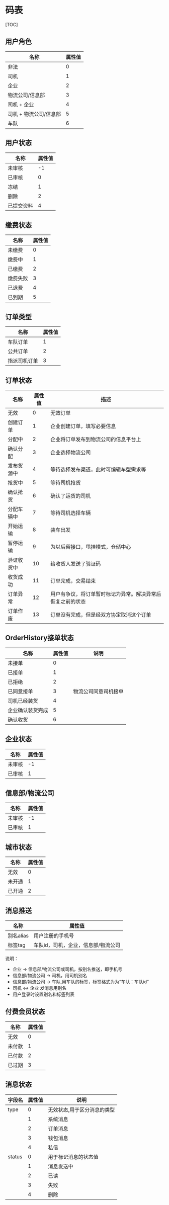 
码表
=====================================

[TOC]


## 用户角色

|名称|属性值|
|---|---|
|非法|0|
|司机|1|
|企业|2|
|物流公司/信息部|3|
|司机 + 企业|4|
|司机 + 物流公司/信息部|5|
|车队|6|

## 用户状态

|名称|属性值|
|---|---|
|未审核|-1|
|已审核|0|
|冻结|1|
|删除|2|
|已提交资料|4|

## 缴费状态

|名称|属性值|
|---|---|
|未缴费|0|
|缴费中|1|
|已缴费|2|
|缴费失败|3|
|已退费|4|
|已到期|5|

## 订单类型

|名称|属性值|
|---|---|
|车队订单|1|
|公共订单|2|
|指派司机订单|3|

## 订单状态


|名称|属性值|描述|
|---|---|---|
|无效|0|无效订单|
|创建订单|1|企业创建订单，填写必要信息|
|分配中|2|企业将订单发布到物流公司的信息平台上|
|确认分配|3|企业选择物流公司|
|发布货源中|4|等待选择发布渠道，此时可编辑车型需求等|
|抢货中|5|等待司机抢货|
|确认抢货|6|确认了运货的司机|
|分配车辆中|7|等待司机选择车辆|
|开始运输|8|装车出发|
|暂停运输|9|为以后留接口，甩挂模式，仓储中心|
|验证收货中|10|给收货人发送了验证码|
|收货成功|11|订单完成，交易结束|
|订单异常|12|用户有争议，将订单暂时标记为异常。解决异常后 恢复之前的状态|
|订单作废|13|订单没有完成，但是经双方协定取消这个订单|

## OrderHistory接单状态

|名称|属性值|说明|
|---|---|---|
|未接单|0||
|已接单|1||
|已拒绝|2||
|已同意接单|3|物流公司同意司机接单|
|司机已经装货|4||
|企业确认装货完成|5||
|确认收货|6||

## 企业状态

|名称|属性值|
|---|---|
|未审核|-1|
|已审核|1|

## 信息部/物流公司

|名称|属性值|
|---|---|
|未审核|-1|
|已审核|1|

## 城市状态

|名称|属性值|
|---|---|
|无效|0|
|未开通|1|
|已开通|2|

## 消息推送

|名称|属性值|
|---|---|
|别名alias|用户注册的手机号|
|标签tag|车队id，司机，企业，信息部/物流公司|

说明：

* 企业 -> 信息部/物流公司或司机，按别名推送，即手机号
* 信息部/物流公司 -> 司机，用司机别名
* 信息部/物流公司 -> 车队,用车队的标签，标签格式为为“车队：车队id”
* 司机 <-> 企业 发消息用别名
* 用户登录时设置别名和标签列表

## 付费会员状态

|名称|属性值|
|---|---|
|无效|0|
|未付款|1|
|已付款|2|
|已过期|3|

## 消息状态

|字段名|属性值|说明|
|---|---|---|
|type|0|无效状态,用于区分消息的类型|
||1|系统消息|
||2|订单消息|
||3|钱包消息|
||4|私信|
|status|0|用于标记消息的状态值|
||1|消息发送中|
||2|已读|
||3|失败|
||4|删除|

